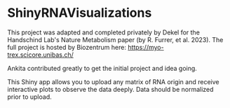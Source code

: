 # ShinyRNAVisualizations
This project was adapted and completed privately by Dekel for the Handschind Lab's Nature Metabolism paper (by R. Furrer, et al. 2023).
The full project is hosted by Biozentrum here:  https://myo-trex.scicore.unibas.ch/

Ankita contributed greatly to get the initial project and idea going.


This Shiny app allows you to upload any matrix of RNA origin and receive interactive plots to observe the data deeply.
Data should be normalized prior to upload.
